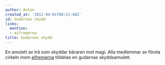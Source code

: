 ```yaml
---
author: Anton
created_at: '2011-04-01T08:51:48Z'
id: Gudarnas skydd
links:
  mention:
  - eifremerna
title: Gudarnas skydd
---
```


En amulett av trä som skyddar bäraren mot magi. Alla medlemmar av första cirkeln inom [eifremerna]
tilldelas en gudarnas skyddsamulett.

  [eifremerna]: eifremerna
